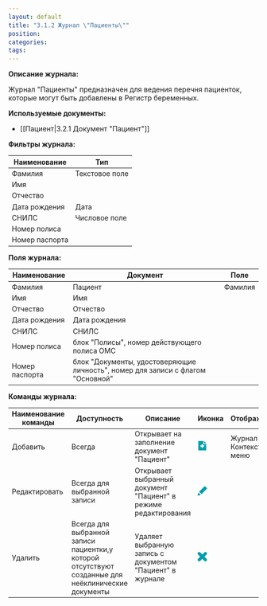 ```yaml
---
layout: default
title: "3.1.2 Журнал \"Пациенты\""
position: 
categories: 
tags: 
---
```


**Описание журнала:**

Журнал "Пациенты" предназначен для ведения перечня пациенток, которые могут быть добавлены в Регистр беременных.

**Используемые документы:**

* [[Пациент|3.2.1 Документ "Пациент"]]

**Фильтры журнала:**

|Наименование|Тип|
|------------|---|
|Фамилия|Текстовое поле|
|Имя|
|Отчество|
|Дата рождения|Дата|
|СНИЛС|Числовое поле|
|Номер полиса|
|Номер паспорта|

**Поля журнала:**

|Наименование|Документ|Поле|
|------------|--------|----|
|Фамилия|Пациент|Фамилия|
|Имя|Имя|
|Отчество|Отчество|
|Дата рождения|Дата рождения|
|СНИЛС|СНИЛС|
|Номер полиса|блок "Полисы", номер действующего полиса ОМС|
|Номер паспорта|блок "Документы, удостоверяющие личность", номер для записи с флагом "Основной"|

**Команды журнала:**

|Наименование команды|Доступность|Описание|Иконка|Отображение|
|--------------------|-----------|--------|------|-----------|
|Добавить|Всегда|Открывает на заполнение документ "Пациент"|![](Dobavit_.png)|Журнал / Контекстное меню|
|Редактировать|Всегда для выбранной записи|Открывает выбранный документ "Пациент" в режиме редактирования|![](Redaktirovat_.png)|
|Удалить|Всегда для выбранной записи пациентки,у которой отсутствуют созданные для неёклинические документы|Удаляет выбранную запись с документом "Пациент" в журнале|![](Udalit_.png)|

